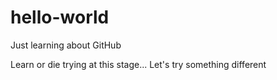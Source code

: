 # hello-world
Just learning about GitHub


Learn or die trying at this stage...
Let's try something different
